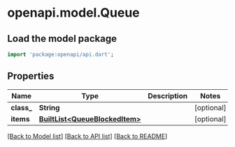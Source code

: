 # openapi.model.Queue

## Load the model package
```dart
import 'package:openapi/api.dart';
```

## Properties
Name | Type | Description | Notes
------------ | ------------- | ------------- | -------------
**class_** | **String** |  | [optional] 
**items** | [**BuiltList&lt;QueueBlockedItem&gt;**](QueueBlockedItem.md) |  | [optional] 

[[Back to Model list]](../README.md#documentation-for-models) [[Back to API list]](../README.md#documentation-for-api-endpoints) [[Back to README]](../README.md)


